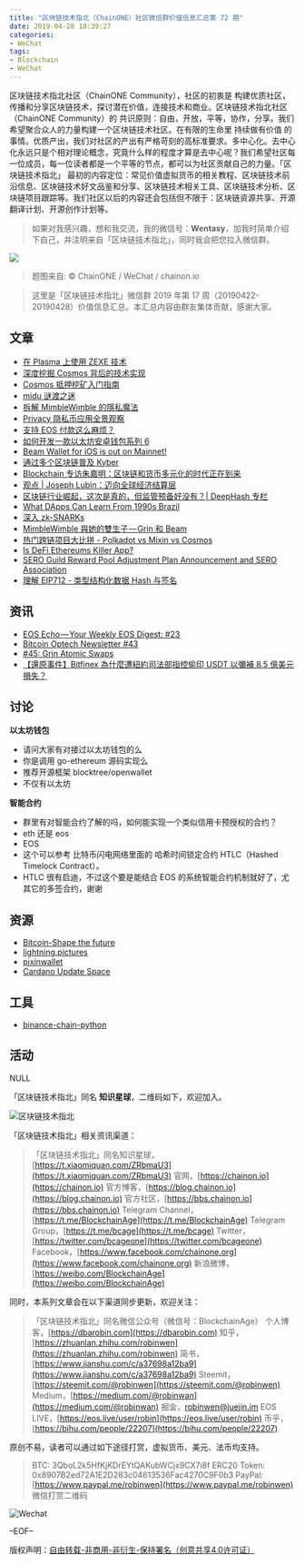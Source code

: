 ```yaml
---
title: "区块链技术指北（ChainONE）社区微信群价值信息汇总第 72 期"
date: 2019-04-28 18:39:27
categories:
- WeChat
tags:
- Blockchain
- WeChat
---
```

区块链技术指北社区（ChainONE Community），社区的初衷是 构建优质社区，传播和分享区块链技术，探讨潜在价值，连接技术和商业。区块链技术指北社区（ChainONE Community）的 共识原则：自由，开放，平等，协作，分享。我们希望聚合众人的力量构建一个区块链技术社区。在有限的生命里 持续做有价值 的事情。优质产出，我们对社区的产出有严格苛刻的高标准要求。多中心化。去中心化永远只是个相对理论概念，究竟什么样的程度才算是去中心呢？我们希望社区每一位成员，每一位读者都是一个平等的节点，都可以为社区贡献自己的力量。「区块链技术指北」 最初的内容定位：常见价值虚拟货币的相关教程、区块链技术前沿信息、区块链技术好文品鉴和分享、区块链技术相关工具、区块链技术分析、区块链项目跟踪等。我们社区以后的内容还会包括但不限于：区块链资源共享、开源翻译计划、开源创作计划等。
<!-- more -->

> 如果对我感兴趣，想和我交流，我的微信号：**Wentasy**，加我时简单介绍下自己，并注明来自「区块链技术指北」，同时我会把您拉入微信群。

![](https://i.imgur.com/EFxCQjC.png)

> 题图来自: © ChainONE / WeChat / chainon.io

> 这里是「区块链技术指北」微信群 2019 年第 17 周（20190422-20190428）价值信息汇总。本汇总内容由群友集体贡献，感谢大家。

## 文章

* [在 Plasma 上使用 ZEXE 技术](https://bbs.chainon.io/d/3398)
* [深度挖掘 Cosmos 背后的技术实现](https://bbs.chainon.io/d/3400)
* [Cosmos 抵押挖矿入门指南](https://bbs.chainon.io/d/3401)
* [midu 谜渡之迷](https://bbs.chainon.io/d/3402)
* [拆解 MimbleWimble 的隱私魔法](https://bbs.chainon.io/d/3403)
* [Privacy 隐私币应用全景观察](https://bbs.chainon.io/d/3404)
* [支持 EOS 付款这么麻烦？](https://bbs.chainon.io/d/3405)
* [如何开发一款以太坊安卓钱包系列 6](https://bbs.chainon.io/d/3406)
* [Beam Wallet for iOS is out on Mainnet!](https://bbs.chainon.io/d/3408)
* [通过多个区块链普及 Kyber](https://bbs.chainon.io/d/3410)
* [Blockchain 专访朱嘉明：区块链和货币多元化的时代正在到来](https://bbs.chainon.io/d/3411)
* [观点 | Joseph Lubin：迈向全球经济结算层](https://bbs.chainon.io/d/3412)
* [区块链行业崛起，这次是真的，但监管预备好没有？| DeepHash 专栏](https://bbs.chainon.io/d/3413)
* [What DApps Can Learn From 1990s Brazil](https://bbs.chainon.io/d/3414)
* [深入 zk-SNARKs ](https://bbs.chainon.io/d/3417)
* [MimbleWimble 與她的雙生子 — Grin 和 Beam](https://bbs.chainon.io/d/3418)
* [热门跨链项目大比拼 - Polkadot vs Mixin vs Cosmos](https://bbs.chainon.io/d/3420)
* [Is DeFi Ethereums Killer App?](https://bbs.chainon.io/d/3422)
* [SERO Guild Reward Pool Adjustment Plan Announcement and SERO Association](https://bbs.chainon.io/d/3423)
* [理解 EIP712 - 类型结构化数据 Hash 与签名](https://bbs.chainon.io/d/3424)

## 资讯

* [EOS Echo — Your Weekly EOS Digest: #23](https://bbs.chainon.io/d/3409)
* [Bitcoin Optech Newsletter #43](https://bbs.chainon.io/d/3415)
* [#45: Grin Atomic Swaps](https://bbs.chainon.io/d/3416)
* [【還原事件】Bitfinex 為什麼遭紐約司法部指控偷印 USDT 以彌補 8.5 億美元損失？](https://bbs.chainon.io/d/3425)

## 讨论

**以太坊钱包**

* 请问大家有对接过以太坊钱包的么
* 你是调用 go-ethereum 源码实现么
* 推荐开源框架 blocktree/openwallet
* 不仅有以太坊

**智能合约**

* 群里有对智能合约了解的吗，如何能实现一个类似信用卡预授权的合约？
* eth 还是 eos
* EOS
* 这个可以参考 比特币闪电网络里面的 哈希时间锁定合约 HTLC（Hashed Timelock Contract）。
* HTLC 很有启迪，不过这个要是能结合 EOS 的系统智能合约机制就好了，尤其它的多签合约，谢谢

## 资源

* [Bitcoin-Shape the future](https://bbs.chainon.io/d/3399)
* [lightning.pictures](https://bbs.chainon.io/d/3407)
* [pixinwallet](https://bbs.chainon.io/d/3419)
* [Cardano Update Space](https://bbs.chainon.io/d/3421)

## 工具

* [binance-chain-python](https://bbs.chainon.io/d/3426)

## 活动

NULL

「区块链技术指北」同名 **知识星球**，二维码如下，欢迎加入。

![区块链技术指北](https://i.imgur.com/3YzonTR.png)

「区块链技术指北」相关资讯渠道：

> 「区块链技术指北」同名知识星球，[https://t.xiaomiquan.com/ZRbmaU3](https://t.xiaomiquan.com/ZRbmaU3)
> 官网，[https://chainon.io](https://chainon.io)
> 官方博客，[https://blog.chainon.io](https://blog.chainon.io)
> 官方社区，[https://bbs.chainon.io](https://bbs.chainon.io)
> Telegram Channel，[https://t.me/BlockchainAge](https://t.me/BlockchainAge)
> Telegram Group，[https://t.me/bcage](https://t.me/bcage)
> Twitter，[https://twitter.com/bcageone](https://twitter.com/bcageone)
> Facebook，[https://www.facebook.com/chainone.org](https://www.facebook.com/chainone.org)
> 新浪微博，[https://weibo.com/BlockchainAge](https://weibo.com/BlockchainAge)

同时，本系列文章会在以下渠道同步更新，欢迎关注：

> 「区块链技术指北」同名微信公众号（微信号：BlockchainAge）
> 个人博客，[https://dbarobin.com](https://dbarobin.com)
> 知乎，[https://zhuanlan.zhihu.com/robinwen](https://zhuanlan.zhihu.com/robinwen)
> 简书，[https://www.jianshu.com/c/a37698a12ba9](https://www.jianshu.com/c/a37698a12ba9)
> Steemit，[https://steemit.com/@robinwen](https://steemit.com/@robinwen)
> Medium，[https://medium.com/@robinwan](https://medium.com/@robinwan)
> 掘金，[robinwen@juejin.im](https://juejin.im/user/5673ccae60b2260ee435f89a/posts)
> EOS LIVE，[https://eos.live/user/robin](https://eos.live/user/robin)
> 币乎，[https://bihu.com/people/22207](https://bihu.com/people/22207)

原创不易，读者可以通过如下途径打赏，虚拟货币、美元、法币均支持。

> BTC: 3QboL2k5HfKjKDrEYtQAKubWCjx9CX7i8f
> ERC20 Token: 0x8907B2ed72A1E2D283c04613536Fac4270C9F0b3
> PayPal: [https://www.paypal.me/robinwen](https://www.paypal.me/robinwen)
> 微信打赏二维码

![Wechat](https://i.imgur.com/SzoNl5b.jpg)

–EOF–

版权声明：[自由转载-非商用-非衍生-保持署名（创意共享4.0许可证）](http://creativecommons.org/licenses/by-nc-nd/4.0/deed.zh)